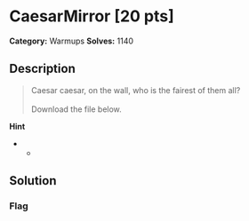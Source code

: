 # CaesarMirror [20 pts]

**Category:** Warmups
**Solves:** 1140

## Description
>Caesar caesar, on the wall, who is the fairest of them all? <br><br>Download the file below.

**Hint**
* -

## Solution

### Flag

